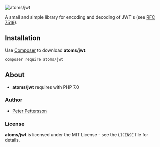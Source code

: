 ![atoms/jwt](https://i.imgur.com/H1GEHCY.png)

A small and simple library for encoding and decoding of JWT's (see [RFC 7519](https://tools.ietf.org/html/rfc7519)).

## Installation

Use [Composer](https://getcomposer.org/) to download **atoms/jwt**:
```bash
composer require atoms/jwt
```

## About

- **atoms/jwt** requires with PHP 7.0

### Author

- [Peter Pettersson](mailto:peter.pettersson@gotamedia.se)

### License

**atoms/jwt** is licensed under the MIT License - see the `LICENSE` file for details.
